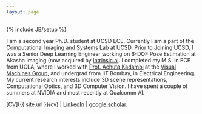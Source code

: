 ```yaml
---
layout: page
---
```

{% include JB/setup %}

I am a second year Ph.D. student at UCSD ECE. Currently I am a part of the [Computational Imaging and Systems Lab](https://computational-imaging.ucsd.edu/) at UCSD. Prior to Joining UCSD, I was a Senior Deep Learning Engineer working on 6-DOF Pose Estimation at Akasha Imaging (now acquired by [Intrinsic.ai](https://intrinsic.ai/). I completed my M.S. in ECE from UCLA, where I worked with [Prof. Achuta Kadambi](https://www.ee.ucla.edu/achuta-kadambi/) at the [Visual Machines Group](https://visual.ee.ucla.edu/), and undergrad from IIT Bombay, in Electrical Engineering. My current research interests include 3D scene representations, Computational Optics, and 3D Computer Vision. I have spent a couple of summers at NVIDIA and most recently at Qualcomm AI. 

[CV]({{ site.url }}/cv) \| [LinkedIn](https://www.linkedin.com/in/chinmay0301/) \| [google scholar](https://scholar.google.com/citations?user=or4dcwQAAAAJ&hl=en).



<!-- <div style="height:250px;overflow:auto;"> -->

<!-- </div> -->


